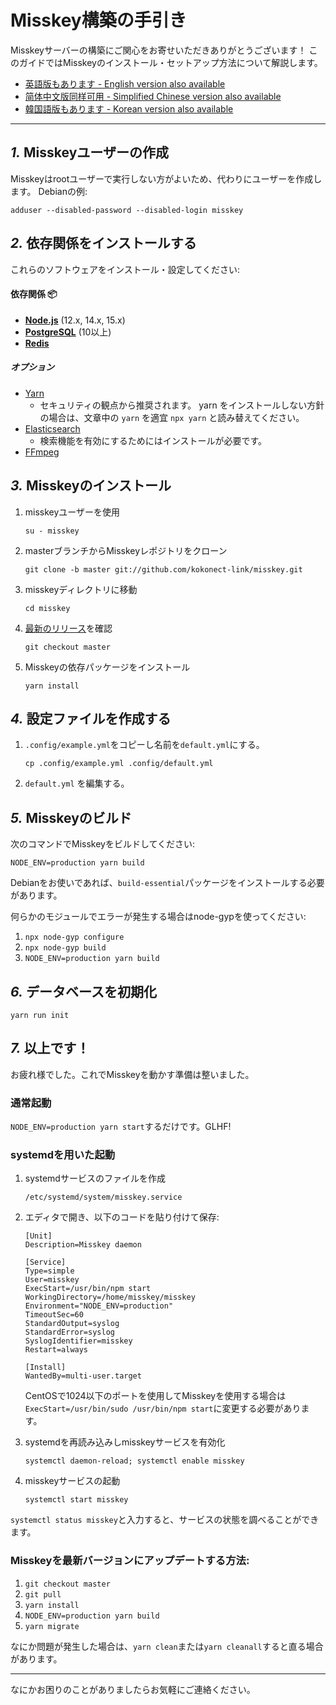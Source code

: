 Misskey構築の手引き
================================================================

Misskeyサーバーの構築にご関心をお寄せいただきありがとうございます！
このガイドではMisskeyのインストール・セットアップ方法について解説します。

- [英語版もあります - English version also available](./setup.en.md)
- [简体中文版同样可用 - Simplified Chinese version also available](./setup.zh.md)
- [韓国語版もあります - Korean version also available](./setup.ko.md)

----------------------------------------------------------------

*1.* Misskeyユーザーの作成
----------------------------------------------------------------
Misskeyはrootユーザーで実行しない方がよいため、代わりにユーザーを作成します。
Debianの例:

```
adduser --disabled-password --disabled-login misskey
```

*2.* 依存関係をインストールする
----------------------------------------------------------------
これらのソフトウェアをインストール・設定してください:

#### 依存関係 :package:
* **[Node.js](https://nodejs.org/en/)** (12.x, 14.x, 15.x)
* **[PostgreSQL](https://www.postgresql.org/)** (10以上)
* **[Redis](https://redis.io/)**

##### オプション
* [Yarn](https://yarnpkg.com/)
	* セキュリティの観点から推奨されます。 yarn をインストールしない方針の場合は、文章中の `yarn` を適宜 `npx yarn` と読み替えてください。
* [Elasticsearch](https://www.elastic.co/)
	* 検索機能を有効にするためにはインストールが必要です。
* [FFmpeg](https://www.ffmpeg.org/)

*3.* Misskeyのインストール
----------------------------------------------------------------
1. misskeyユーザーを使用

	`su - misskey`

2. masterブランチからMisskeyレポジトリをクローン

	`git clone -b master git://github.com/kokonect-link/misskey.git`

3. misskeyディレクトリに移動

	`cd misskey`

4. [最新のリリース](https://github.com/kokonect-link/misskey/releases/latest)を確認

	`git checkout master`

5. Misskeyの依存パッケージをインストール

	`yarn install`

*4.* 設定ファイルを作成する
----------------------------------------------------------------
1. `.config/example.yml`をコピーし名前を`default.yml`にする。

	`cp .config/example.yml .config/default.yml`

2. `default.yml` を編集する。

*5.* Misskeyのビルド
----------------------------------------------------------------

次のコマンドでMisskeyをビルドしてください:

`NODE_ENV=production yarn build`

Debianをお使いであれば、`build-essential`パッケージをインストールする必要があります。

何らかのモジュールでエラーが発生する場合はnode-gypを使ってください:
1. `npx node-gyp configure`
2. `npx node-gyp build`
3. `NODE_ENV=production yarn build`

*6.* データベースを初期化
----------------------------------------------------------------
``` shell
yarn run init
```

*7.* 以上です！
----------------------------------------------------------------
お疲れ様でした。これでMisskeyを動かす準備は整いました。

### 通常起動
`NODE_ENV=production yarn start`するだけです。GLHF!

### systemdを用いた起動
1. systemdサービスのファイルを作成

	`/etc/systemd/system/misskey.service`

2. エディタで開き、以下のコードを貼り付けて保存:

	```
	[Unit]
	Description=Misskey daemon

	[Service]
	Type=simple
	User=misskey
	ExecStart=/usr/bin/npm start
	WorkingDirectory=/home/misskey/misskey
	Environment="NODE_ENV=production"
	TimeoutSec=60
	StandardOutput=syslog
	StandardError=syslog
	SyslogIdentifier=misskey
	Restart=always

	[Install]
	WantedBy=multi-user.target
	```

	CentOSで1024以下のポートを使用してMisskeyを使用する場合は`ExecStart=/usr/bin/sudo /usr/bin/npm start`に変更する必要があります。

3. systemdを再読み込みしmisskeyサービスを有効化

	`systemctl daemon-reload; systemctl enable misskey`

4. misskeyサービスの起動

	`systemctl start misskey`

`systemctl status misskey`と入力すると、サービスの状態を調べることができます。

### Misskeyを最新バージョンにアップデートする方法:
1. `git checkout master`
2. `git pull`
3. `yarn install`
4. `NODE_ENV=production yarn build`
5. `yarn migrate`

なにか問題が発生した場合は、`yarn clean`または`yarn cleanall`すると直る場合があります。

----------------------------------------------------------------

なにかお困りのことがありましたらお気軽にご連絡ください。
